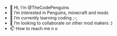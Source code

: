 - 👋 Hi, I’m @TheCodePenguins
- 👀 I’m interested in Penguins, minecraft and mods
- 🌱 I’m currently learning coding ;-;
- 💞️ I’m looking to collaborate on other mod makers :)
- 📫 How to reach me n o

<!---
TheCodePenguins/TheCodePenguins is a ✨ special ✨ repository because its `README.md` (this file) appears on your GitHub profile.
You can click the Preview link to take a look at your changes.
--->
